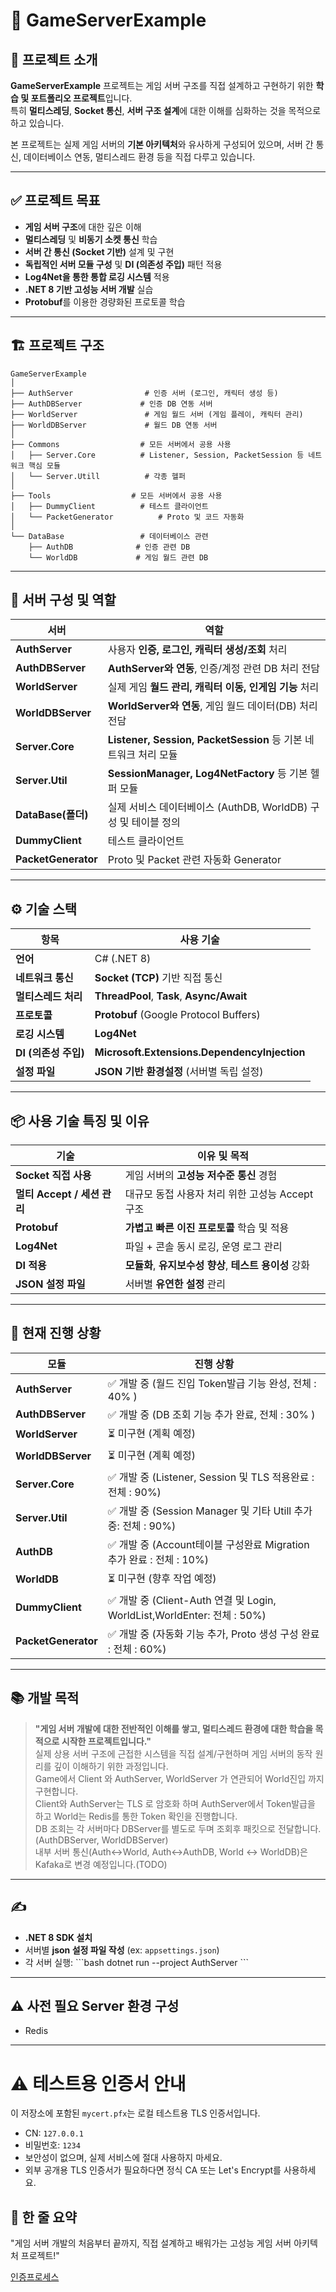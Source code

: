 # 🚀 GameServerExample

## 📖 프로젝트 소개

**GameServerExample** 프로젝트는 게임 서버 구조를 직접 설계하고 구현하기 위한 **학습 및 포트폴리오 프로젝트**입니다.  
특히 **멀티스레딩**, **Socket 통신**, **서버 구조 설계**에 대한 이해를 심화하는 것을 목적으로 하고 있습니다.

본 프로젝트는 실제 게임 서버의 **기본 아키텍처**와 유사하게 구성되어 있으며, 서버 간 통신, 데이터베이스 연동, 멀티스레드 환경 등을 직접 다루고 있습니다.

---

## ✅ 프로젝트 목표

- **게임 서버 구조**에 대한 깊은 이해
- **멀티스레딩** 및 **비동기 소켓 통신** 학습
- **서버 간 통신 (Socket 기반)** 설계 및 구현
- **독립적인 서버 모듈 구성** 및 **DI (의존성 주입)** 패턴 적용
- **Log4Net을 통한 통합 로깅 시스템** 적용
- **.NET 8 기반 고성능 서버 개발** 실습
- **Protobuf**를 이용한 경량화된 프로토콜 학습

---

## 🏗️ 프로젝트 구조

```
GameServerExample
│
├── AuthServer                # 인증 서버 (로그인, 캐릭터 생성 등)
├── AuthDBServer             # 인증 DB 연동 서버
├── WorldServer               # 게임 월드 서버 (게임 플레이, 캐릭터 관리)
├── WorldDBServer             # 월드 DB 연동 서버
│
├── Commons                  # 모든 서버에서 공용 사용
│   ├── Server.Core          # Listener, Session, PacketSession 등 네트워크 핵심 모듈
│   └── Server.Utill          # 각종 헬퍼
│
├── Tools                  # 모든 서버에서 공용 사용
│   ├── DummyClient          # 테스트 클라이언트
│   └── PacketGenerator          # Proto 및 코드 자동화
│
└── DataBase                 # 데이터베이스 관련
    ├── AuthDB              # 인증 관련 DB
    └── WorldDB             # 게임 월드 관련 DB
```

---

## 🔗 서버 구성 및 역할

| 서버                | 역할                                                            |
| ------------------- | --------------------------------------------------------------- |
| **AuthServer**      | 사용자 **인증, 로그인, 캐릭터 생성/조회** 처리                  |
| **AuthDBServer**    | **AuthServer와 연동**, 인증/계정 관련 DB 처리 전담              |
| **WorldServer**     | 실제 게임 **월드 관리, 캐릭터 이동, 인게임 기능** 처리          |
| **WorldDBServer**   | **WorldServer와 연동**, 게임 월드 데이터(DB) 처리 전담          |
| **Server.Core**     | **Listener, Session, PacketSession** 등 기본 네트워크 처리 모듈 |
| **Server.Util**     | **SessionManager, Log4NetFactory** 등 기본 헬퍼 모듈            |
| **DataBase(폴더)**  | 실제 서비스 데이터베이스 (AuthDB, WorldDB) 구성 및 테이블 정의  |
| **DummyClient**     | 테스트 클라이언트                                               |
| **PacketGenerator** | Proto 및 Packet 관련 자동화 Generator                           |

---

## ⚙️ 기술 스택

| 항목                 | 사용 기술                                    |
| -------------------- | -------------------------------------------- |
| **언어**             | C# (.NET 8)                                  |
| **네트워크 통신**    | **Socket (TCP)** 기반 직접 통신              |
| **멀티스레드 처리**  | **ThreadPool**, **Task**, **Async/Await**    |
| **프로토콜**         | **Protobuf** (Google Protocol Buffers)       |
| **로깅 시스템**      | **Log4Net**                                  |
| **DI (의존성 주입)** | **Microsoft.Extensions.DependencyInjection** |
| **설정 파일**        | **JSON 기반 환경설정** (서버별 독립 설정)    |

---

## 📦 사용 기술 특징 및 이유

| 기술                        | 이유 및 목적                                            |
| --------------------------- | ------------------------------------------------------- |
| **Socket 직접 사용**        | 게임 서버의 **고성능 저수준 통신** 경험                 |
| **멀티 Accept / 세션 관리** | 대규모 동접 사용자 처리 위한 고성능 Accept 구조         |
| **Protobuf**                | **가볍고 빠른 이진 프로토콜** 학습 및 적용              |
| **Log4Net**                 | 파일 + 콘솔 동시 로깅, 운영 로그 관리                   |
| **DI 적용**                 | **모듈화**, **유지보수성 향상**, **테스트 용이성** 강화 |
| **JSON 설정 파일**          | 서버별 **유연한 설정** 관리                             |

---

## 🚧 현재 진행 상황

| 모듈                | 진행 상황                                                                |
| ------------------- | ------------------------------------------------------------------------ |
| **AuthServer**      | ✅ 개발 중 (월드 진입 Token발급 기능 완성, 전체 : 40% )                  |
| **AuthDBServer**    | ✅ 개발 중 (DB 조회 기능 추가 완료, 전체 : 30% )                         |
| **WorldServer**     | ⏳ 미구현 (계획 예정)                                                    |
| **WorldDBServer**   | ⏳ 미구현 (계획 예정)                                                    |
| **Server.Core**     | ✅ 개발 중 (Listener, Session 및 TLS 적용완료 : 전체 : 90%)              |
| **Server.Util**     | ✅ 개발 중 (Session Manager 및 기타 Utill 추가중: 전체 : 90%)            |
| **AuthDB**          | ✅ 개발 중 (Account테이블 구성완료 Migration 추가 완료 : 전체 : 10%)     |
| **WorldDB**         | ⏳ 미구현 (향후 작업 예정)                                               |
| **DummyClient**     | ✅ 개발 중 (Client-Auth 연결 및 Login, WorldList,WorldEnter: 전체 : 50%) |
| **PacketGenerator** | ✅ 개발 중 (자동화 기능 추가, Proto 생성 구성 완료 : 전체 : 60%)         |

---

## 📚 개발 목적

> **"게임 서버 개발에 대한 전반적인 이해를 쌓고, 멀티스레드 환경에 대한 학습을 목적으로 시작한 프로젝트입니다."**  
> 실제 상용 서버 구조에 근접한 시스템을 직접 설계/구현하며 게임 서버의 동작 원리를 깊이 이해하기 위한 과정입니다.  
> Game에서 Client 와 AuthServer, WorldServer 가 연관되어 World진입 까지 구현합니다.  
> Client와 AuthServer는 TLS 로 암호화 하며 AuthServer에서 Token발급을 하고 World는 Redis를 통한 Token 확인을 진행합니다.  
> DB 조회는 각 서버마다 DBServer를 별도로 두며 조회후 패킷으로 전달합니다. (AuthDBServer, WorldDBServer)  
> 내부 서버 통신(Auth<->World, Auth<->AuthDB, World <-> WorldDB)은 Kafaka로 변경 예정입니다.(TODO)

---

## ✍️

- **.NET 8 SDK 설치**
- 서버별 **json 설정 파일 작성** (ex: `appsettings.json`)
- 각 서버 실행:
  \`\`\`bash
  dotnet run --project AuthServer
  \`\`\`

---

## ⚠️ 사전 필요 Server 환경 구성

- Redis

---

# ⚠️ 테스트용 인증서 안내

이 저장소에 포함된 `mycert.pfx`는 로컬 테스트용 TLS 인증서입니다.

- CN: `127.0.0.1`
- 비밀번호: `1234`
- 보안성이 없으며, 실제 서비스에 절대 사용하지 마세요.
- 외부 공개용 TLS 인증서가 필요하다면 정식 CA 또는 Let's Encrypt를 사용하세요.

## 🚀 한 줄 요약

"게임 서버 개발의 처음부터 끝까지, 직접 설계하고 배워가는 고성능 게임 서버 아키텍처 프로젝트!"

[인증프로세스](Doc/PUML/01.auth_world_redis_session.puml)
